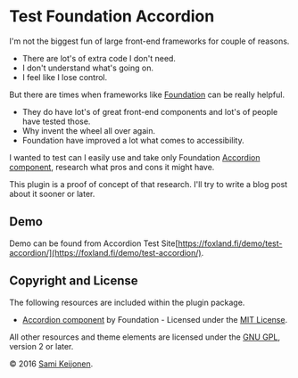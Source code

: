 # Test Foundation Accordion

I'm not the biggest fun of large front-end frameworks for couple of reasons.

* There are lot's of extra code I don't need.
* I don't understand what's going on.
* I feel like I lose control.

But there are times when frameworks like [Foundation](http://foundation.zurb.com/) can be really helpful.

* They do have lot's of great front-end components and lot's of people have tested those.
* Why invent the wheel all over again.
* Foundation have improved a lot what comes to accessibility.

I wanted to test can I easily use and take only Foundation [Accordion component](http://foundation.zurb.com/sites/docs/accordion.html), research what pros and cons it might have.

This plugin is a proof of concept of that research. I'll try to write a blog post about it sooner or later. 

## Demo

Demo can be found from Accordion Test Site[https://foxland.fi/demo/test-accordion/](https://foxland.fi/demo/test-accordion/).

## Copyright and License

The following resources are included within the plugin package.

* [Accordion component](https://github.com/Keyamoon/svgxuse) by Foundation - Licensed under the [MIT License](http://opensource.org/licenses/MIT).

All other resources and theme elements are licensed under the [GNU GPL](http://www.gnu.org/licenses/old-licenses/gpl-2.0.html), version 2 or later.

&copy; 2016 [Sami Keijonen](https://foxland.fi/).